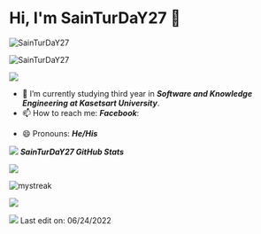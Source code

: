 <!-- # Hi, I'm SainTurDaY27. 👋 -->


# Hi, I'm SainTurDaY27 👋
<p align="left"> <img src="https://komarev.com/ghpvc/?username=SainTurDaY27" alt="SainTurDaY27" /> </p>
<p align="left"> <img src="https://img.shields.io/github/followers/SainTurDaY27?label=Follow&style=social" alt="SainTurDaY27" /> </p>
<p align="left"> <img src="https://img.shields.io/badge/-Vinsaint Panuwat-1877F2?style=flat&logo=Facebook&logoColor=white"/></a>


- 🌱 I’m currently studying third year in ***Software and Knowledge Engineering at Kasetsart University***.
- 📫 How to reach me: ***Facebook***: 
<!-- <a href="https://www.facebook.com/nong.vinsaint/"></a> -->
- 😄 Pronouns: ***He/His***

<a href="https://www.youtube.com/watch?v=dQw4w9WgXcQ"><img src="https://user-images.githubusercontent.com/73097560/115834477-dbab4500-a447-11eb-908a-139a6edaec5c.gif"></a>
***SainTurDaY27 GitHub Stats***
<p><img src="https://github-readme-stats.vercel.app/api?username=SainTurDaY27&&theme=tokyonight"></p>
<p><img src="https://github-readme-streak-stats.herokuapp.com/?user=SainTurDaY27&theme=tokyonight" alt="mystreak"/></p>
<p><img src="https://github-readme-stats.vercel.app/api/top-langs?username=SainTurDaY27&theme=tokyonight" /></p>
<!-- 
<a href="https://www.youtube.com/watch?v=dQw4w9WgXcQ"><img src="https://user-images.githubusercontent.com/73097560/115834477-dbab4500-a447-11eb-908a-139a6edaec5c.gif"></a> -->
<!-- # <img src="https://media.giphy.com/media/iY8CRBdQXODJSCERIr/giphy.gif" width="30px">&nbsp;***Some SaintRock here*** -->
<!-- <p align="center"><img src="https://c.tenor.com/9wvlPWT79YgAAAAC/saint-rock.gif" height="300" width="500"></p>
(Just kidding😄) -->

<a href="https://www.youtube.com/watch?v=dQw4w9WgXcQ"><img src="https://user-images.githubusercontent.com/73097560/115834477-dbab4500-a447-11eb-908a-139a6edaec5c.gif"></a>
Last edit on: 06/24/2022
